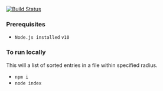 [![Build Status](https://travis-ci.org/ivarprudnikov/text_to_class_parser.svg?branch=master)](https://travis-ci.org/ivarprudnikov/text_to_class_parser)

### Prerequisites

- `Node.js installed` `v10`

### To run locally

This will a list of sorted entries in a file within specified radius.

- `npm i`
- `node index`